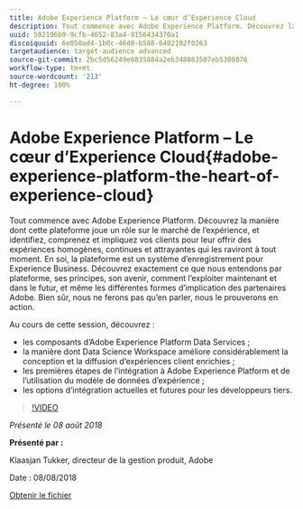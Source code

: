 ```yaml
---
title: Adobe Experience Platform – Le cœur d’Experience Cloud
description: Tout commence avec Adobe Experience Platform. Découvrez la manière dont cette plateforme joue un rôle sur le marché de l’expérience, et identifiez, comprenez et impliquez vos clients pour leur offrir des expériences homogènes, continues et attrayantes qui les raviront à tout moment.
uuid: 502196b9-9cfb-4652-83a4-9156434370a1
discoiquuid: 6e050ad4-1b0c-46d0-b588-6402102f0263
targetaudience: target-audience advanced
source-git-commit: 2bc5d56249e8835884a2eb348083507eb5308076
workflow-type: tm+mt
source-wordcount: '213'
ht-degree: 100%

---
```



# Adobe Experience Platform – Le cœur d’Experience Cloud{#adobe-experience-platform-the-heart-of-experience-cloud}

Tout commence avec Adobe Experience Platform. Découvrez la manière dont cette plateforme joue un rôle sur le marché de l’expérience, et identifiez, comprenez et impliquez vos clients pour leur offrir des expériences homogènes, continues et attrayantes qui les raviront à tout moment. En soi, la plateforme est un système d’enregistrement pour Experience Business.  Découvrez exactement ce que nous entendons par plateforme, ses principes, son avenir, comment l’exploiter maintenant et dans le futur, et même les différentes formes d’implication des partenaires Adobe. Bien sûr, nous ne ferons pas qu’en parler, nous le prouverons en action.

Au cours de cette session, découvrez :

* les composants d’Adobe Experience Platform Data Services ;
* la manière dont Data Science Workspace améliore considérablement la conception et la diffusion d’expériences client enrichies ;
* les premières étapes de l’intégration à Adobe Experience Platform et de l’utilisation du modèle de données d’expérience ;
* les options d’intégration actuelles et futures pour les développeurs tiers.

>[!VIDEO](https://video.tv.adobe.com/v/23270/?quality=9)

*Présenté le 08 août 2018*

**Présenté par :**

Klaasjan Tukker, directeur de la gestion produit, Adobe

Date : 08/08/2018

[Obtenir le fichier](assets/20180808-gems-adobe+cloud+platform-experience+system+of+record-1.pdf)

<!--
[Get back to the Overview](https://helpx.adobe.com/experience-manager/kt/eseminars/gems/aem-index.html)
-->
